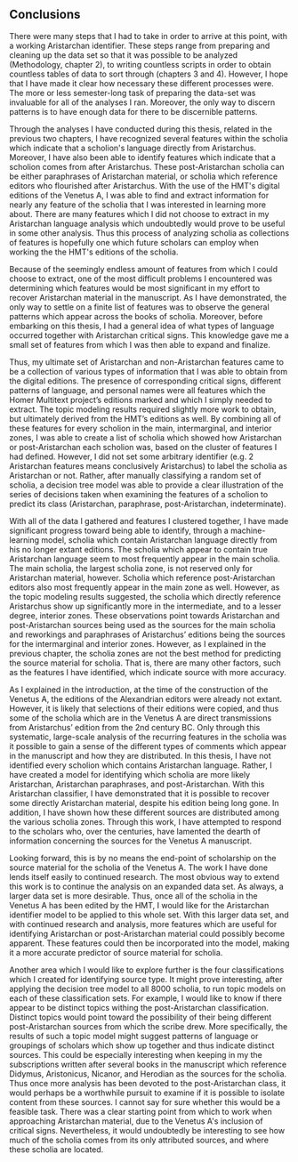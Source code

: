 ## Conclusions

There were many steps that I had to take in order to arrive at this point, with a working Aristarchan identifier. These steps range from preparing and cleaning up the data set so that it was possible to be analyzed (Methodology, chapter 2), to writing countless scripts in order to obtain countless tables of data to sort through (chapters 3 and 4). However, I hope that I have made it clear how necessary these different processes were. The more or less semester-long task of preparing the data-set was invaluable for all of the analyses I ran. Moreover, the only way to discern patterns is to have enough data for there to be discernible patterns. 

Through the analyses I have conducted during this thesis, related in the previous two chapters, I have recognized several features within the scholia which indicate that a scholion's language directly from Aristarchus. Moreover, I have also been able to identify features which indicate that a scholion comes from after Aristarchus. These post-Aristarchan scholia can be either paraphrases of Aristarchan material, or scholia which reference editors who flourished after Aristarchus. With the use of the HMT's digital editions of the Venetus A, I was able to find and extract information for nearly any feature of the scholia that I was interested in learning more about. There are many features which I did not choose to extract in my Aristarchan language analysis which undoubtedly would prove to be useful in some other analysis. Thus this process of analyzing scholia as collections of features is hopefully one which future scholars can employ when working the the HMT's editions of the scholia.

Because of the seemingly endless amount of features from which I could choose to extract, one of the most difficult problems I encountered was determining which features would be most significant in my effort to recover Aristarchan material in the manuscript. 
As I have demonstrated, the only way to settle on a finite list of features was to observe the general patterns which appear across the books of scholia. Moreover, before embarking on this thesis, I had a general idea of what types of language occurred together with Aristarchan critical signs. This knowledge gave me a small set of features from which I was then able to expand and finalize. 

Thus, my ultimate set of Aristarchan and non-Aristarchan features came to be a collection of various types of information that I was able to obtain from the digital editions. The presence of corresponding critical signs, different patterns of language, and personal names were all features which the Homer Multitext project’s editions marked and which I simply needed to extract. The topic modeling results required slightly more work to obtain, but ultimately derived from the HMT’s editions as well. By combining all of these features for every scholion in the main, intermarginal, and interior zones,  I was able to create a list of scholia which showed how Aristarchan or post-Aristarchan each scholion was, based on the cluster of features I had defined. However, I did not set some arbitrary identifier (e.g. 2 Aristarchan features means conclusively Aristarchus) to label the scholia as Aristarchan or not. Rather, after manually classifying a random set of scholia, a decision tree model was able to provide a clear illustration of the series of decisions taken when examining the features of a scholion to predict its class (Aristarchan, paraphrase, post-Aristarchan, indeterminate).

With all of the data I gathered and features I clustered together, I have made significant progress toward being able to identify, through a machine-learning model, scholia which contain Aristarchan language directly from his no longer extant editions. The scholia which appear to contain true Aristarchan language seem to most frequently appear in the main scholia. The main scholia, the largest scholia zone, is not reserved only for Aristarchan material, however. Scholia which reference post-Aristarchan editors also most frequently appear in the main zone as well. However, as the topic modeling results suggested, the scholia which directly reference Aristarchus show up significantly more in the intermediate, and to a lesser degree, interior zones. These observations point towards Aristarchan and post-Aristarchan sources being used as the sources for the main scholia and reworkings and paraphrases of Aristarchus’ editions being the sources for the intermarginal and interior zones. However, as I explained in the previous chapter, the scholia zones are not the best method for predicting the source material for scholia. That is, there are many other factors, such as the features I have identified, which indicate source with more accuracy. 

As I explained in the introduction, at the time of the construction of the Venetus A, the editions of the Alexandrian editors were already not extant. However, it is likely that selections of their editions were copied, and thus some of the scholia which are in the Venetus A are direct transmissions from Aristarchus’ edition from the 2nd century BC. Only through this systematic, large-scale analysis of the recurring features in the scholia was it possible to gain a sense of the different types of comments which appear in the manuscript and how they are distributed. In this thesis, I have not identified every scholion which contains Aristarchan language. Rather, I have created a model for identifying which scholia are more likely Aristarchan, Aristarchan paraphrases, and post-Aristarchan. With this Aristarchan classifier, I have demonstrated that it is possible to recover some directly Aristarchan material, despite his edition being long gone. In addition, I have shown how these different sources are distributed among the various scholia zones. Through this work, I have attempted to respond to the scholars who, over the centuries, have lamented the dearth of information concerning the sources for the Venetus A manuscript.

Looking forward, this is by no means the end-point of scholarship on the source material for the scholia of the Venetus A. The work I have done lends itself easily to continued research. The most obvious way to extend this work is to continue the analysis on an expanded data set. As always, a larger data set is more desirable. Thus, once all of the scholia in the Venetus A has been edited by the HMT, I would like for the Aristarchan identifier model to be applied to this whole set. With this larger data set, and with continued research and analysis, more features which are useful for identifying Aristarchan or post-Aristarchan material could possibly become apparent. These features could then be incorporated into the model, making it a more accurate predictor of source material for scholia.

Another area which I would like to explore further is the four classifications which I created for identifying source type. It might prove interesting, after applying the decision tree model to all 8000 scholia, to run topic models on each of these classification sets. For example, I would like to know if there appear to be distinct topics withing the post-Aristarchan classification. Distinct topics would point toward the possibility of their being different post-Aristarchan sources from which the scribe drew. More specifically, the results of such a topic model might suggest patterns of language or groupings of scholars which show up together and thus indicate distinct sources. This could be especially interesting when keeping in my the subscriptions written after several books in the manuscript which reference Didymus, Aristonicus, Nicanor, and Herodian as the sources for the scholia. Thus once more analysis has been devoted to the post-Aristarchan class, it would perhaps be a worthwhile pursuit to examine if it is possible to isolate content from these sources. I cannot say for sure whether this would be a feasible task. There was a clear starting point from which to work when approaching Aristarchan material, due to the Venetus A's inclusion of critical signs. Nevertheless, it would undoubtedly be interesting to see how much of the scholia comes from its only attributed sources, and where these scholia are located. 



